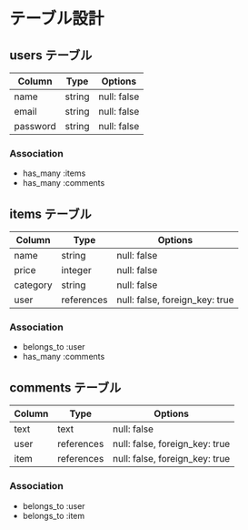 # テーブル設計

## users テーブル

| Column   | Type   | Options     |
| -------- | ------ | ----------- |
| name     | string | null: false |
| email    | string | null: false |
| password | string | null: false |

### Association

- has_many :items
- has_many :comments

##  items テーブル

| Column   | Type       | Options                        |
| -------- | ---------- | ------------------------------ |
| name     | string     | null: false                    |
| price    | integer    | null: false                    |
| category | string     | null: false                    |
| user     | references | null: false, foreign_key: true |

### Association

- belongs_to :user
- has_many :comments



## comments テーブル

| Column  | Type       | Options                        |
| ------- | ---------- | ------------------------------ |
| text    | text       | null: false                    |
| user    | references | null: false, foreign_key: true |
| item    | references | null: false, foreign_key: true |

### Association

- belongs_to :user
- belongs_to :item